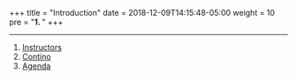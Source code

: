 +++
title = "Introduction"
date = 2018-12-09T14:15:48-05:00
weight = 10
pre = "<b>1. </b>"
+++

---
1. [Instructors](/louk8cnc-intro-k8s/introduction/whoami/)
2. [Contino](/louk8cnc-intro-k8s/introduction/contino/)
3. [Agenda](/louk8cnc-intro-k8s/introduction/agenda/)

